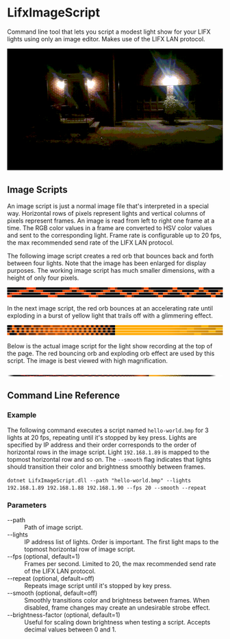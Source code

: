 # LifxImageScript
Command line tool that lets you script a modest light show for your LIFX lights using only an image editor. Makes use of the LIFX LAN protocol.

![Example recording](/ReadmeAssets/recording.gif)

## Image Scripts
An image script is just a normal image file that's interpreted in a special way. Horizontal rows of pixels represent lights and vertical columns of pixels represent frames. An image is read from left to right one frame at a time. The RGB color values in a frame are converted to HSV color values and sent to the corresponding light. Frame rate is configurable up to 20 fps, the max recommended send rate of the LIFX LAN protocol.

The following image script creates a red orb that bounces back and forth between four lights. Note that the image has been enlarged for display purposes. The working image script has much smaller dimensions, with a height of only four pixels.

![Bouncing orb effect](/ReadmeAssets/bouncing-orb-effect.png)

In the next image script, the red orb bounces at an accelerating rate until exploding in a burst of yellow light that trails off with a glimmering effect.

![Exploding orb effect](/ReadmeAssets/exploding-orb-effect.png)

Below is the actual image script for the light show recording at the top of the page. The red bouncing orb and exploding orb effect are used by this script. The image is best viewed with high magnification.

![Bouncing and exploding orb script](/ReadmeAssets/script.bmp)

## Command Line Reference

### Example
The following command executes a script named `hello-world.bmp` for 3 lights at 20 fps, repeating until it's stopped by key press. Lights are specified by IP address and their order corresponds to the order of horizontal rows in the image script. Light `192.168.1.89` is mapped to the topmost horizontal row and so on. The `--smooth` flag indicates that lights should transition their color and brightness smoothly between frames.

`dotnet LifxImageScript.dll --path "hello-world.bmp" --lights 192.168.1.89 192.168.1.88 192.168.1.90 --fps 20 --smooth --repeat`

### Parameters
<dl>
  <dt>--path</dt>
  <dd>Path of image script.</dd>
  
  <dt>--lights</dt>
  <dd>IP address list of lights. Order is important. The first light maps to the topmost horizontal row of image script.</dd>
  
  <dt>--fps (optional, default=1)</dt>
  <dd>Frames per second. Limited to 20, the max recommended send rate of the LIFX LAN protocol.</dd>
  
  <dt>--repeat (optional, default=off)</dt>
  <dd>Repeats image script until it's stopped by key press.</dd>
  
  <dt>--smooth (optional, default=off)</dt>
  <dd>Smoothly transitions color and brightness between frames. When disabled, frame changes may create an undesirable strobe effect.</dd>
  
  <dt>--brightness-factor (optional, default=1)</dt>
  <dd>Useful for scaling down brightness when testing a script. Accepts decimal values between 0 and 1.</dd>
</dl>
